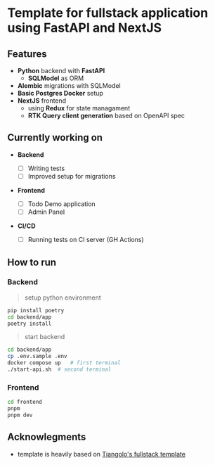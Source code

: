 # Template for fullstack application using FastAPI and NextJS

## Features

- **Python** backend with **FastAPI**
  - **SQLModel** as ORM
- **Alembic** migrations with SQLModel
- **Basic Postgres Docker** setup
- **NextJS** frontend
  - using **Redux** for state managament
  - **RTK Query client generation** based on OpenAPI spec

## Currently working on

- **Backend**

  - [ ] Writing tests
  - [ ] Improved setup for migrations

- **Frontend**

  - [ ] Todo Demo application
  - [ ] Admin Panel

- **CI/CD**
  - [ ] Running tests on CI server (GH Actions)

## How to run

### Backend

> setup python environment

```bash
pip install poetry
cd backend/app
poetry install
```

> start backend

```bash
cd backend/app
cp .env.sample .env
docker compose up   # first terminal
./start-api.sh  # second terminal
```

### Frontend

```bash
cd frontend
pnpm
pnpm dev
```

## Acknowlegments

- template is heavily based on [Tiangolo's fullstack template](https://github.com/tiangolo/full-stack-fastapi-postgresql)

